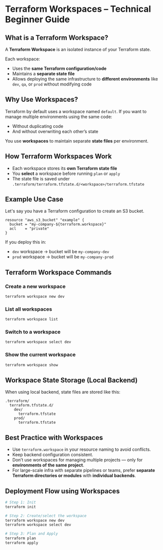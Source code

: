 # Terraform Workspaces – Technical Beginner Guide

## What is a Terraform Workspace?

A **Terraform Workspace** is an isolated instance of your Terraform state.

Each workspace:
- Uses the **same Terraform configuration/code**
- Maintains a **separate state file**
- Allows deploying the same infrastructure to **different environments** like `dev`, `qa`, or `prod` without modifying code

## Why Use Workspaces?

Terraform by default uses a workspace named `default`. If you want to manage multiple environments using the same code:
- Without duplicating code
- And without overwriting each other’s state

You use **workspaces** to maintain separate **state files** per environment.

## How Terraform Workspaces Work

- Each workspace stores its **own Terraform state file**
- You **select** a workspace before running `plan` or `apply`
- The state file is saved under `.terraform/terraform.tfstate.d/<workspace>/terraform.tfstate`

## Example Use Case

Let's say you have a Terraform configuration to create an S3 bucket.

```hcl
resource "aws_s3_bucket" "example" {
  bucket = "my-company-${terraform.workspace}"
  acl    = "private"
}
```

If you deploy this in:
- `dev` workspace → bucket will be `my-company-dev`
- `prod` workspace → bucket will be `my-company-prod`

## Terraform Workspace Commands

### Create a new workspace
```bash
terraform workspace new dev
```

### List all workspaces
```bash
terraform workspace list
```

### Switch to a workspace
```bash
terraform workspace select dev
```

### Show the current workspace
```bash
terraform workspace show
```

## Workspace State Storage (Local Backend)

When using local backend, state files are stored like this:

```
.terraform/
  terraform.tfstate.d/
    dev/
      terraform.tfstate
    prod/
      terraform.tfstate
```

## Best Practice with Workspaces

- Use `terraform.workspace` in your resource naming to avoid conflicts.
- Keep backend configuration consistent.
- Don’t use workspaces for managing multiple projects — only for **environments of the same project**.
- For large-scale infra with separate pipelines or teams, prefer **separate Terraform directories or modules** with **individual backends**.

## Deployment Flow using Workspaces

```bash
# Step 1: Init
terraform init

# Step 2: Create/select the workspace
terraform workspace new dev
terraform workspace select dev

# Step 3: Plan and Apply
terraform plan
terraform apply
```
